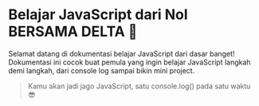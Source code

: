 # Belajar JavaScript dari Nol BERSAMA DELTA 🚀

Selamat datang di dokumentasi belajar JavaScript dari dasar banget!  
Dokumentasi ini cocok buat pemula yang ingin belajar JavaScript langkah demi langkah, dari console log sampai bikin mini project.

> Kamu akan jadi jago JavaScript, satu console.log() pada satu waktu 😎





